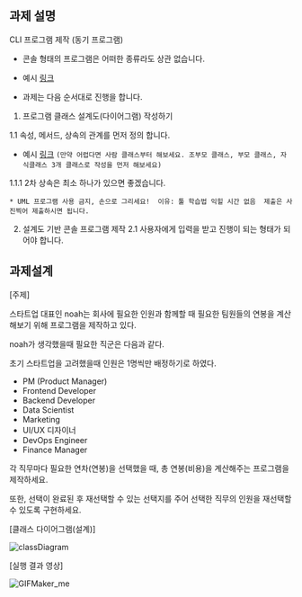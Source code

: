 ## 과제 설명

CLI 프로그램 제작 (동기 프로그램)
* 콘솔 형태의 프로그램은 어떠한 종류라도 상관 없습니다.
- 예시 [링크](https://www.youtube.com/watch?v=EKy4m5FxhjE)

* 과제는 다음 순서대로 진행을 합니다.

1. 프로그램 클래스 설계도(다이어그램) 작성하기

1.1 속성, 메서드, 상속의 관계를 먼저 정의 합니다.
- 예시 [링크](https://blog.kakaocdn.net/dn/KKHyA/btrb7uJR0y0/fCTJikYRHAQWhJP5yA3x00/img.png)
  `(만약 어렵다면 사람 클래스부터 해보세요. 조부모 클래스, 부모 클래스, 자식클래스 3개 클래스로 작성을 먼저 해보세요)`

1.1.1 2차 상속은 최소 하나가 있으면 좋겠습니다.

`* UML 프로그램 사용 금지, 손으로 그리세요! 
이유: 툴 학습법 익힐 시간 없음 
제출은 사진찍어 제출하시면 됩니다.`

2. 설계도 기반 콘솔 프로그램 제작
   2.1 사용자에게 입력을 받고 진행이 되는 형태가 되어야 합니다.

## 과제설계

[주제]

스타트업 대표인 noah는 회사에 필요한 인원과 함께할 때 필요한 팀원들의 연봉을 계산해보기 위해 프로그램을 제작하고 있다.

noah가 생각했을때 필요한 직군은 다음과 같다.

초기 스타트업을 고려했을때 인원은 1명씩만 배정하기로 하였다.

- PM (Product Manager)
- Frontend Developer
- Backend Developer
- Data Scientist
- Marketing
- UI/UX 디자이너
- DevOps Engineer
- Finance Manager

각 직무마다 필요한 연차(연봉)을 선택했을 때, 총 연봉(비용)을 계산해주는 프로그램을 제작하세요.

또한, 선택이 완료된 후 재선택할 수 있는 선택지를 주어 선택한 직무의 인원을 재선택할 수 있도록 구현하세요.


[클래스 다이어그램(설계)]

![classDiagram](https://github.com/user-attachments/assets/4b39d7e8-ea4e-44a9-8fdf-c6175cb7d170)


[실행 결과 영상]

![GIFMaker_me](https://github.com/user-attachments/assets/afa5c0cc-ec99-497b-a0b0-fd75a67119e0)



